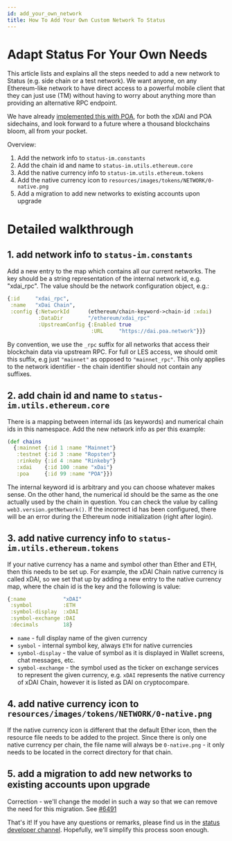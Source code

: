 ```yaml
---
id: add_your_own_network
title: How To Add Your Own Custom Network To Status
---
```


# Adapt Status For Your Own Needs

This article lists and explains all the steps needed to add a new network to Status (e.g. side chain or a test network). We want anyone, on any Ethereum-like network to have direct access to a powerful mobile client that they can just use (TM) without having to worry about anything more than providing an alternative RPC endpoint. 

We have already [implemented this with POA](https://github.com/status-im/status-react/issues/6250), for both the xDAI and POA sidechains, and look forward to a future where a thousand blockchains bloom, all from your pocket.

Overview:

1. Add the network info to `status-im.constants`
2. Add the chain id and name to `status-im.utils.ethereum.core`
3. Add the native currency info to `status-im.utils.ethereum.tokens`
4. Add the native currency icon to `resources/images/tokens/NETWORK/0-native.png`
5. Add a migration to add new networks to existing accounts upon upgrade

# Detailed walkthrough

## 1. add network info to `status-im.constants`

Add a new entry to the map which contains all our current networks. The key should be a string representation of the internal network id, e.g. "xdai_rpc". The value should be the network configuration object, e.g.:

```clojure
{:id     "xdai_rpc",
 :name   "xDai Chain",
 :config {:NetworkId      (ethereum/chain-keyword->chain-id :xdai)
          :DataDir        "/ethereum/xdai_rpc"
          :UpstreamConfig {:Enabled true
                           :URL     "https://dai.poa.network"}}}
```

By convention, we use the `_rpc` suffix for all networks that access their blockchain data via upstream RPC. For full or LES access, we should omit this suffix, e.g just `"mainnet"` as opposed to `"mainnet_rpc"`. This only applies to the network identifier - the chain identifier should not contain any suffixes.

## 2. add chain id and name to `status-im.utils.ethereum.core`

There is a mapping between internal ids (as keywords) and numerical chain ids in this namespace. Add the new network info as per this example:

```clojure
(def chains
  {:mainnet {:id 1 :name "Mainnet"}
   :testnet {:id 3 :name "Ropsten"}
   :rinkeby {:id 4 :name "Rinkeby"}
   :xdai    {:id 100 :name "xDai"}
   :poa     {:id 99 :name "POA"}})
```

The internal keyword id is arbitrary and you can choose whatever makes sense. On the other hand, the numerical id should be the same as the one actually used by the chain in question. You can check the value by calling `web3.version.getNetwork()`. If the incorrect id has been configured, there will be an error during the Ethereum node initialization (right after login).

## 3. add native currency info to `status-im.utils.ethereum.tokens`

If your native currency has a name and symbol other than Ether and ETH, then this needs to be set up. For example, the xDAI Chain native currency is called xDAI, so we set that up by adding a new entry to the native currency map, where the chain id is the key and the following is value:

```clojure
{:name            "xDAI"
 :symbol          :ETH
 :symbol-display  :xDAI
 :symbol-exchange :DAI
 :decimals        18}
```

* `name` - full display name of the given currency
* `symbol` - internal symbol key, always `ETH` for native currencies
* `symbol-display` - the value of symbol as it is displayed in Wallet screens, chat messages, etc.
* `symbol-exchange` - the symbol used as the ticker on exchange services to represent the given currency, e.g. `xDAI` represents the native currency of xDAI Chain, however it is listed as DAI on cryptocompare.

## 4. add native currency icon to `resources/images/tokens/NETWORK/0-native.png`

If the native currency icon is different that the default Ether icon, then the resource file needs to be added to the project. Since there is only one native currency per chain, the file name will always be `0-native.png` - it only needs to be located in the correct directory for that chain.

## 5. add a migration to add new networks to existing accounts upon upgrade

Correction - we'll change the model in such a way so that we can remove the need for this migration. See [#6491](https://github.com/status-im/status-react/issues/6491)

That's it! If you have any questions or remarks, please find us in the [status developer channel](https://join.status.im/chat/public/status-core-devs). Hopefully, we'll simplify this process soon enough.